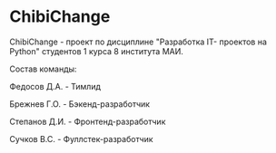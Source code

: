 # ChibiChange
  ChibiChange - проект по дисциплине "Разработка IT- проектов на Python" студентов 1 курса 8 института МАИ.
  
  Состав команды:
  
  Федосов Д.А. - Тимлид
  
  Брежнев Г.О. - Бэкенд-разработчик
  
  Степанов Д.И. - Фронтенд-разработчик
  
  Сучков В.С. - Фуллстек-разработчик
